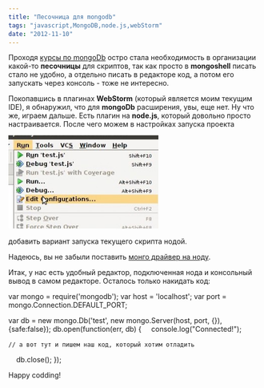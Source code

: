 ```yaml
---
title: "Песочница для mongodb"
tags: "javascript,MongoDB,node.js,webStorm"
date: "2012-11-10"
---
```


Проходя [курсы по mongoDb](https://education.10gen.com) остро стала необходимость в организации какой-то **песочницы** для скриптов, так как просто в **mongoshell** писать стало не удобно, а отдельно писать в редакторе код, а потом его запускать через консоль - тоже не интересно.

Покопавшись в плагинах **WebStorm** (который является моим текущим IDE), я обнаружил, что для **mongoDb** расширения, увы, еще нет. Ну что же, играем дальше. Есть плагин на **node.js**, который довольно просто настраивается. После чего можем в настройках запуска проекта

![](images/webstorm_run-300x186.jpg "webstorm_run")

добавить вариант запуска текущего скрипта нодой.

Надеюсь, вы не забыли поставить [монго драйвер на ноду](https://stepansuvorov.com/blog/2012/10/node-js-%D0%B8-mongodb/).

Итак, у нас есть удобный редактор, подключенная нода и консольный вывод в самом редакторе. Осталось только накидать код:

var mongo = require('mongodb');
var host = 'localhost';
var port = mongo.Connection.DEFAULT_PORT;

var db = new mongo.Db('test', new mongo.Server(host, port, {}), {safe:false});
db.open(function(err, db) {
    console.log("Connected!");

    // а вот тут и пишем наш код, который хотим отладить

    db.close();
});

Happy codding!
